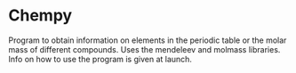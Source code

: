 # Chempy
Program to obtain information on elements in the periodic table or the molar mass of different compounds.
Uses the mendeleev and molmass libraries.
Info on how to use the program is given at launch.
